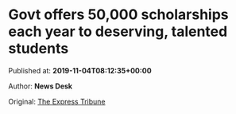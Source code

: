 
# Govt offers 50,000 scholarships each year to deserving, talented students

Published at: **2019-11-04T08:12:35+00:00**

Author: **News Desk**

Original: [The Express Tribune](https://tribune.com.pk/story/2093187/1-pm-imran-launch-ehsaas-undergraduate-scholarship-programme/)


